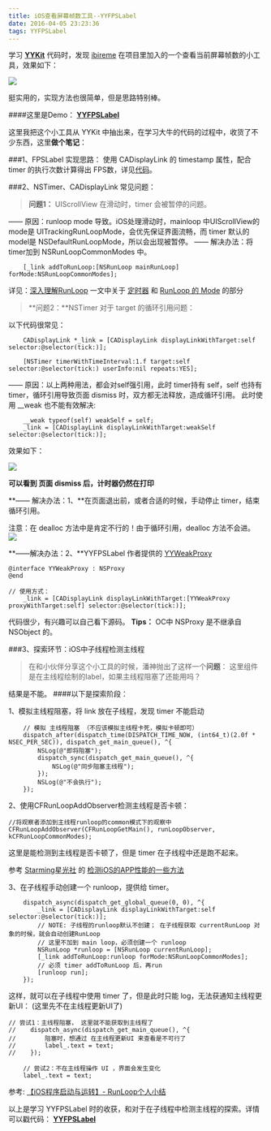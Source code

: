 ```yaml
---
title: iOS查看屏幕帧数工具--YYFPSLabel
date: 2016-04-05 23:23:36
tags: YYFPSLabel
---
```


学习 **[YYKit](https://github.com/ibireme/YYKit)** 代码时，发现 [ibireme](https://github.com/ibireme) 在项目里加入的一个查看当前屏幕帧数的小工具，效果如下：

![](http://upload-images.jianshu.io/upload_images/332029-36fb1bdbfb423531.gif?imageMogr2/auto-orient/strip)

挺实用的，实现方法也很简单，但是思路特别棒。

####这里是Demo： **[YYFPSLabel](https://github.com/yehot/YYFPSLabel)**


这里我把这个小工具从 YYKit 中抽出来，在学习大牛的代码的过程中，收货了不少东西，这里**做个笔记**：

###1、FPSLabel 实现思路：
使用 CADisplayLink 的 timestamp 属性，配合 timer 的执行次数计算得出 FPS数，详见[代码](https://github.com/yehot/YYFPSLabel/blob/master/YYFPSLabel/YYFPSLabel/YYFPSLabel.m)。

###2、NSTimer、CADisplayLink 常见问题：
>**问题1：** UIScrollView 在滑动时，timer 会被暂停的问题。

—— 原因：runloop mode 导致。iOS处理滑动时，mainloop 中UIScrollView的mode是 UITrackingRunLoopMode，会优先保证界面流畅，而 timer 默认的model是 NSDefaultRunLoopMode，所以会出现被暂停。
—— 解决办法：将timer加到 NSRunLoopCommonModes 中。
```
    [_link addToRunLoop:[NSRunLoop mainRunLoop] forMode:NSRunLoopCommonModes];
```

详见：[深入理解RunLoop](http://blog.ibireme.com/2015/05/18/runloop/) 一文中关于 [定时器](http://blog.ibireme.com/2015/05/18/runloop/#timer)  和 [RunLoop 的 Mode](http://blog.ibireme.com/2015/05/18/runloop/#mode) 的部分
>**问题2：**NSTimer 对于 target 的循环引用问题：

以下代码很常见：
```
    CADisplayLink *_link = [CADisplayLink displayLinkWithTarget:self selector:@selector(tick:)];

    [NSTimer timerWithTimeInterval:1.f target:self selector:@selector(tick:) userInfo:nil repeats:YES];

```
—— 原因：以上两种用法，都会对self强引用，此时 timer持有 self，self 也持有 timer，循环引用导致页面 dismiss 时，双方都无法释放，造成循环引用。
此时使用 __weak 也不能有效解决:
```
    __weak typeof(self) weakSelf = self;
    _link = [CADisplayLink displayLinkWithTarget:weakSelf selector:@selector(tick:)];
```
效果如下：

![](http://upload-images.jianshu.io/upload_images/332029-6b2957fc2ff9cc8b.gif?imageMogr2/auto-orient/strip)

**可以看到 页面 dismiss 后，计时器仍然在打印**

**—— 解决办法：1、**在页面退出前，或者合适的时候，手动停止 timer，结束循环引用。

注意：在 dealloc 方法中是肯定不行的！由于循环引用，dealloc 方法不会进。
![](http://upload-images.jianshu.io/upload_images/332029-90b68a2f2381e4f0.png?imageMogr2/auto-orient/strip%7CimageView2/2/w/1240)

**——解决办法：2、**YYFPSLabel 作者提供的 [YYWeakProxy](https://github.com/yehot/YYFPSLabel/blob/master/YYFPSLabel/YYFPSLabel/YYWeakProxy.m)

```
@interface YYWeakProxy : NSProxy
@end

// 使用方式：
    _link = [CADisplayLink displayLinkWithTarget:[YYWeakProxy proxyWithTarget:self] selector:@selector(tick:)];

```
代码很少，有兴趣可以自己看下源码。
**Tips：** OC中 NSProxy 是不继承自 NSObject 的。

###3、探索环节：iOS中子线程检测主线程
>在和小伙伴分享这个小工具的时候，潘神抛出了这样一个**问题**：
这里组件是在主线程绘制的label，如果主线程阻塞了还能用吗？


结果是不能。
####以下是探索阶段：

1、模拟主线程阻塞，将 link 放在子线程，发现 timer 不能启动
```
    // 模拟 主线程阻塞 （不应该模拟主线程卡死，模拟卡顿即可）
    dispatch_after(dispatch_time(DISPATCH_TIME_NOW, (int64_t)(2.0f * NSEC_PER_SEC)), dispatch_get_main_queue(), ^{  
        NSLog(@"即将阻塞");
        dispatch_sync(dispatch_get_main_queue(), ^{
            NSLog(@"同步阻塞主线程");
        });
        NSLog(@"不会执行");
    });
```

2、使用CFRunLoopAddObserver检测主线程是否卡顿：

```
//将观察者添加到主线程runloop的common模式下的观察中
CFRunLoopAddObserver(CFRunLoopGetMain(), runLoopObserver, kCFRunLoopCommonModes);
```

这里是能检测到主线程是否卡顿了，但是 timer 在子线程中还是跑不起来。

参考 [Starming星光社](https://www.google.com.hk/url?sa=t&rct=j&q=&esrc=s&source=web&cd=1&ved=0ahUKEwjx0Zjw4_fLAhWVj44KHdkUAvwQFggbMAA&url=%68%74%74%70%3a%2f%2f%77%77%77%2e%73%74%61%72%6d%69%6e%67%2e%63%6f%6d%2f&usg=AFQjCNF2xjShwXV0aXfKo1yXQHN95DRCAA&sig2=C_ywHG5vt8byOOqA6x-bOw) 的 [检测iOS的APP性能的一些方法](http://www.starming.com/index.php?v=index&view=91)

3、在子线程手动创建一个 runloop，提供给 timer。
```
    dispatch_async(dispatch_get_global_queue(0, 0), ^{
        _link = [CADisplayLink displayLinkWithTarget:self selector:@selector(tick:)];
        // NOTE: 子线程的runloop默认不创建； 在子线程获取 currentRunLoop 对象的时候，就会自动创建RunLoop
        // 这里不加到 main loop，必须创建一个 runloop
        NSRunLoop *runloop = [NSRunLoop currentRunLoop];
        [_link addToRunLoop:runloop forMode:NSRunLoopCommonModes];
        // 必须 timer addToRunLoop 后，再run
        [runloop run];
    });
```

这样，就可以在子线程中使用 timer 了，但是此时只能 log，无法获通知主线程更新UI： (这里先不在主线程更新UI了)
```
// 尝试1：主线程阻塞， 这里就不能获取到主线程了
//    dispatch_async(dispatch_get_main_queue(), ^{
//        阻塞时，想通过 在主线程更新UI 来查看是不可行了
//        label_.text = text;
//    });
    
    // 尝试2：不在主线程操作 UI ，界面会发生变化
    label_.text = text;
```

参考: [【iOS程序启动与运转】- RunLoop个人小结](http://www.jianshu.com/p/37ab0397fec7)


以上是学习 YYFPSLabel 时的收获，和对于在子线程中检测主线程的探索。详情可以戳代码：
**[YYFPSLabel](https://github.com/yehot/YYFPSLabel)**
